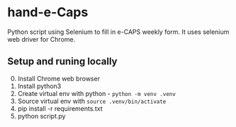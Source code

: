 # hand-e-Caps

Python script using Selenium to fill in e-CAPS weekly form. It uses selenium web driver for Chrome.

## Setup and runing locally

0. Install Chrome web browser
1. Install python3
2. Create virtual env with python - `python -m venv .venv`
3. Source virtual env with `source .venv/bin/activate`
4. pip install -r requirements.txt
5. python script.py
